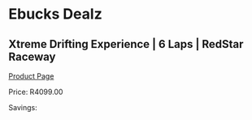 
# Ebucks Dealz
## Xtreme Drifting Experience | 6 Laps | RedStar Raceway
[Product Page](https://www.ebucks.com/web/shop/productSelected.do?prodId=356437825&catId=322194323)

Price: R4099.00

Savings: 


	
